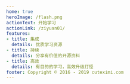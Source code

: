 ```yaml
---
home: true
heroImage: /flash.png
actionText: 开始学习
actionLink: /ziyuan01/
features:
- title: 集成
  details: 优质学习资源
- title: 持续
  details: 分享有价值的开源资料
- title: 高效
  details: 有目的的学习，高效升级打怪
footer: Copyright © 2016 - 2019 cuteximi.com
---
```

